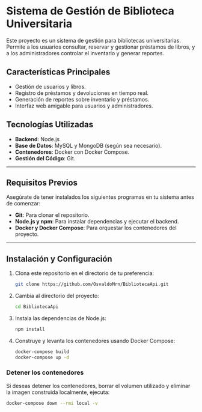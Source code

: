 # Sistema de Gestión de Biblioteca Universitaria

Este proyecto es un sistema de gestión para bibliotecas universitarias. Permite a los usuarios consultar, reservar y gestionar préstamos de libros, y a los administradores controlar el inventario y generar reportes.

## Características Principales
- Gestión de usuarios y libros.
- Registro de préstamos y devoluciones en tiempo real.
- Generación de reportes sobre inventario y préstamos.
- Interfaz web amigable para usuarios y administradores.

## Tecnologías Utilizadas
- **Backend**: Node.js
- **Base de Datos**: MySQL y MongoDB (según sea necesario).
- **Contenedores**: Docker con Docker Compose.
- **Gestión del Código**: Git.

---

## Requisitos Previos
Asegúrate de tener instalados los siguientes programas en tu sistema antes de comenzar:
- **Git**: Para clonar el repositorio.
- **Node.js y npm**: Para instalar dependencias y ejecutar el backend.
- **Docker y Docker Compose**: Para orquestar los contenedores del proyecto.

---

## Instalación y Configuración

1. Clona este repositorio en el directorio de tu preferencia:

   ```bash
   git clone https://github.com/OsvaldoMrn/BibliotecaApi.git

2. Cambia al directorio del proyecto:

   ```bash
   cd BibliotecaApi
3. Instala las dependencias de Node.js:
   ```bash
   npm install
4. Construye y levanta los contenedores usando Docker Compose:
   ```bash
   docker-compose build
   docker-compose up -d

### Detener los contenedores
Si deseas detener los contenedores, borrar el volumen utilizado y eliminar la imagen construida localmente, ejecuta:
   ```bash
   docker-compose down --rmi local -v
